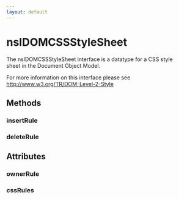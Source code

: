 ```yaml
---
layout: default
---
```


# nsIDOMCSSStyleSheet #
  
The nsIDOMCSSStyleSheet interface is a datatype for a CSS style  
sheet in the Document Object Model.  
  
For more information on this interface please see  
http://www.w3.org/TR/DOM-Level-2-Style  
  

## Methods ##

### insertRule ###

### deleteRule ###

## Attributes ##

### ownerRule ###

### cssRules ###
